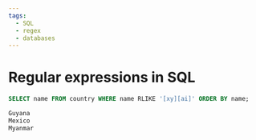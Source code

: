 ```yaml
---
tags:
  - SQL
  - regex
  - databases
---
```


# Regular expressions in SQL

```sql
SELECT name FROM country WHERE name RLIKE '[xy][ai]' ORDER BY name;

Guyana
Mexico
Myanmar
```
